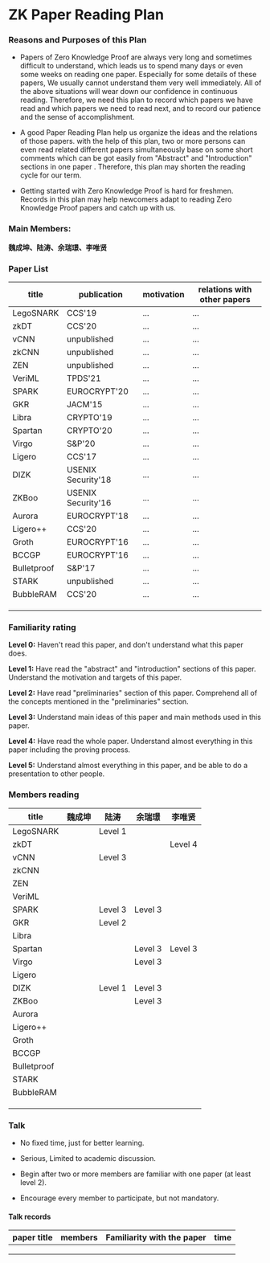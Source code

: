 # ZK Paper Reading Plan

### Reasons and Purposes of this Plan

- Papers of Zero Knowledge Proof are always very long and sometimes difficult to understand, which leads us to spend many days or even some weeks on reading one paper. Especially for some details of these papers, We usually cannot understand them very well immediately.  All of the above situations will wear down our confidence in continuous reading. Therefore, we need this plan to record which papers we have read and which papers we need to read next, and to record our patience and the sense of accomplishment.



- A good Paper Reading Plan help us organize the ideas and the relations of those papers. with the help of this plan, two or more persons can even read related different papers simultaneously base on some short comments which can be got easily from "Abstract" and "Introduction" sections in one paper . Therefore, this plan may shorten the reading cycle for our term.

  

- Getting started with Zero Knowledge Proof is hard for freshmen. Records in this plan may help newcomers adapt to reading Zero Knowledge Proof papers and catch up with us.

### Main Members:

**魏成坤、陆涛、余瑞璟、李唯贤**

### Paper List

| title       | publication        | motivation | relations with other papers |
| ----------- | ------------------ | ---------- | --------------------------- |
| LegoSNARK   | CCS'19             | ...        | ...                         |
| zkDT        | CCS'20             | ...        | ...                         |
| vCNN        | unpublished        | ...        | ...                         |
| zkCNN       | unpublished        | ...        | ...                         |
| ZEN         | unpublished        | ...        | ...                         |
| VeriML      | TPDS'21            | ...        | ...                         |
| SPARK       | EUROCRYPT'20       | ...        | ...                         |
| GKR         | JACM'15            | ...        | ...                         |
| Libra       | CRYPTO'19          | ...        | ...                         |
| Spartan     | CRYPTO'20          | ...        | ...                         |
| Virgo       | S&P'20             | ...        | ...                         |
| Ligero      | CCS'17             | ...        | ...                         |
| DIZK        | USENIX Security'18 | ...        | ...                         |
| ZKBoo       | USENIX Security'16 | ...        | ...                         |
| Aurora      | EUROCRYPT'18       | ...        | ...                         |
| Ligero++    | CCS'20             | ...        | ...                         |
| Groth       | EUROCRYPT'16       | ...        | ...                         |
| BCCGP       | EUROCRYPT'16       | ...        | ...                         |
| Bulletproof | S&P'17             | ...        | ...                         |
| STARK       | unpublished        | ...        | ...                         |
| BubbleRAM   | CCS'20             | ...        | ...                         |
|             |                    |            |                             |
|             |                    |            |                             |
|             |                    |            |                             |


### Familiarity rating

**Level 0:** Haven't read this paper, and don't understand what this paper does.

**Level 1:** Have read the "abstract" and "introduction" sections of this paper. Understand the motivation and targets of this paper.

**Level 2:** Have read "preliminaries"  section of this paper. Comprehend all of the concepts mentioned in the "preliminaries" section.

**Level 3:** Understand main ideas of this paper and main methods used in this paper.

**Level 4:** Have read the whole paper. Understand almost everything in this paper including the proving process.

**Level 5:** Understand almost everything in this paper, and be able to  do a presentation to other people.

### Members reading

| title       | 魏成坤 | 陆涛    | 余瑞璟 | 李唯贤 |
| ----------- | ------ | ------- | ------ | ------ |
| LegoSNARK   |        | Level 1 |        |        |
| zkDT        |        |         |        |Level 4 |
| vCNN        |        | Level 3 |        |        |
| zkCNN       |        |         |        |        |
| ZEN         |        |         |        |        |
| VeriML      |        |         |        |        |
| SPARK       |        | Level 3 | Level 3|        |
| GKR         |        | Level 2 |        |        |
| Libra       |        |         |        |        |
| Spartan     |        |         | Level 3|Level 3 |
| Virgo       |        |         | Level 3|        |
| Ligero      |        |         |        |        |
| DIZK        |        | Level 1 | Level 3|        |
| ZKBoo       |        |         | Level 3|        |
| Aurora      |        |         |        |        |
| Ligero++    |        |         |        |        |
| Groth       |        |         |        |        |
| BCCGP       |        |         |        |        |
| Bulletproof |        |         |        |        |
| STARK       |        |         |        |        |
| BubbleRAM   |        |         |        |        |
|             |        |         |        |        |
|             |        |         |        |        |
|             |        |         |        |        |



### Talk

- No fixed time, just for better learning.

- Serious, Limited to academic discussion.

- Begin after two or more members are familiar with one paper (at least level 2).

- Encourage every member to participate, but not mandatory.

  

#### Talk records

| paper title | members | Familiarity with the paper | time |
| ----------- | ------- | -------------------------- | ---- |
|             |         |                            |      |
|             |         |                            |      |
|             |         |                            |      |

